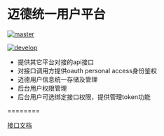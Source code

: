 # 迈德统一用户平台
[![master](https://travis-ci.org/whplay/med-union-user-plateform.svg?branch=master)](https://travis-ci.org/whplay/med-union-user-plateform)

[![develop](https://travis-ci.org/whplay/med-union-user-plateform.svg?branch=develop)](https://travis-ci.org/whplay/med-union-user-plateform)

- 提供其它平台对接的api接口
- 对接口调用方提供oauth personal access身份鉴权
- 迈德用户信息统一存储及管理
- 后台用户权限管理
- 后台用户可选绑定接口权限，提供管理token功能


========

[接口文档](https://user.mime.org.cn/apidoc)